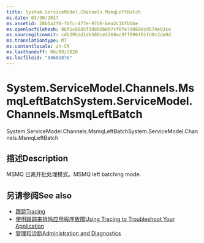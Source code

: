```yaml
---
title: System.ServiceModel.Channels.MsmqLeftBatch
ms.date: 03/30/2017
ms.assetid: 28b5a2f0-fbfc-477e-97d9-bea2c1bfbbbe
ms.openlocfilehash: 06f1c0685f38800b097cf6fe7d9690cd574e93ce
ms.sourcegitcommit: cdb295dd1db589ce5169ac9ff096f01fd0c2da9d
ms.translationtype: MT
ms.contentlocale: zh-CN
ms.lasthandoff: 06/09/2020
ms.locfileid: "84601876"
---
```

# <a name="systemservicemodelchannelsmsmqleftbatch"></a><span data-ttu-id="92543-102">System.ServiceModel.Channels.MsmqLeftBatch</span><span class="sxs-lookup"><span data-stu-id="92543-102">System.ServiceModel.Channels.MsmqLeftBatch</span></span>
<span data-ttu-id="92543-103">System.ServiceModel.Channels.MsmqLeftBatch</span><span class="sxs-lookup"><span data-stu-id="92543-103">System.ServiceModel.Channels.MsmqLeftBatch</span></span>  
  
## <a name="description"></a><span data-ttu-id="92543-104">描述</span><span class="sxs-lookup"><span data-stu-id="92543-104">Description</span></span>  
 <span data-ttu-id="92543-105">MSMQ 已离开批处理模式。</span><span class="sxs-lookup"><span data-stu-id="92543-105">MSMQ left batching mode.</span></span>  
  
## <a name="see-also"></a><span data-ttu-id="92543-106">另请参阅</span><span class="sxs-lookup"><span data-stu-id="92543-106">See also</span></span>

- [<span data-ttu-id="92543-107">跟踪</span><span class="sxs-lookup"><span data-stu-id="92543-107">Tracing</span></span>](index.md)
- [<span data-ttu-id="92543-108">使用跟踪来排除应用程序故障</span><span class="sxs-lookup"><span data-stu-id="92543-108">Using Tracing to Troubleshoot Your Application</span></span>](using-tracing-to-troubleshoot-your-application.md)
- [<span data-ttu-id="92543-109">管理和诊断</span><span class="sxs-lookup"><span data-stu-id="92543-109">Administration and Diagnostics</span></span>](../index.md)
